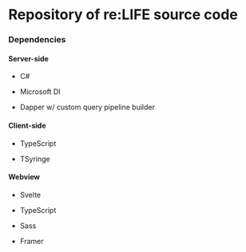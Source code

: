 # Repository of re:LIFE source code

### Dependencies

#### Server-side

- C#

- Microsoft DI

- Dapper w/ custom query pipeline builder

#### Client-side

- TypeScript

- TSyringe

#### Webview

- Svelte

- TypeScript

- Sass

- Framer
